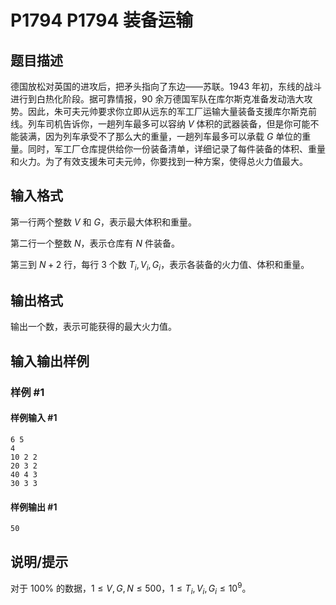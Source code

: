 # P1794 P1794 装备运输

## 题目描述

德国放松对英国的进攻后，把矛头指向了东边——苏联。$1943$ 年初，东线的战斗进行到白热化阶段。据可靠情报，$90$ 余万德国军队在库尔斯克准备发动浩大攻势。因此，朱可夫元帅要求你立即从远东的军工厂运输大量装备支援库尔斯克前线。列车司机告诉你，一趟列车最多可以容纳 $V$ 体积的武器装备，但是你可能不能装满，因为列车承受不了那么大的重量，一趟列车最多可以承载 $G$ 单位的重量。同时，军工厂仓库提供给你一份装备清单，详细记录了每件装备的体积、重量和火力。为了有效支援朱可夫元帅，你要找到一种方案，使得总火力值最大。

## 输入格式

第一行两个整数 $V$ 和 $G$，表示最大体积和重量。

第二行一个整数 $N$，表示仓库有 $N$ 件装备。

第三到 $N+2$ 行，每行 $3$ 个数 $T_i,V_i,G_i$，表示各装备的火力值、体积和重量。

## 输出格式

输出一个数，表示可能获得的最大火力值。


## 输入输出样例

### 样例 #1

#### 样例输入 #1

```
6 5 
4
10 2 2
20 3 2 
40 4 3 
30 3 3
```

#### 样例输出 #1

```
50
```

## 说明/提示

对于 $100\%$ 的数据，$1\le V, G, N \le 500$，$1 \leq T_i, V_i, G_i \leq 10^9$。
